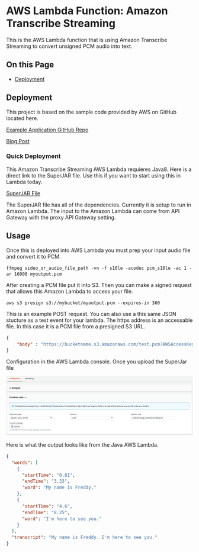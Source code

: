 # AWS Lambda Function: Amazon Transcribe Streaming

This is the AWS Lambda function that is using Amazon Transcribe Streaming to convert unsigned PCM audio into text. 


## On this Page

- [Deployment](#Deployment)


## Deployment

This project is based on the sample code provided by AWS on GitHub located here.


[Example Application GitHub Repo](https://github.com/aws-samples/aws-transcribe-streaming-example-java)

[Blog Post](https://aws.amazon.com/blogs/machine-learning/amazon-transcribe-now-supports-real-time-transcriptions/)


	
	
	

### Quick Deployment


This Amazon Transcribe Streaming AWS Lambda requieres Java8. Here is a direct link to the SuperJAR file. Use this if you want to start using this in Lambda today. 


[SuperJAR File](http://rodeolabz-us-west-2.s3.amazonaws.com/live-streaming-on-aws/livecaptionsv1.0.0/TranscribeStreamingJavaLambda.jar)

The SuperJAR file has all of the dependencies. Currently it is setup to run in Amazon Lambda. The input to the Amazon Lambda can come from API Gateway with the proxy API Gateway setting. 



## Usage 

Once this is deployed into AWS Lambda you must prep your input audio file and convert it to PCM. 

	ffmpeg video_or_audio_file_path -vn -f s16le -acodec pcm_s16le -ac 1 -ar 16000 myoutput.pcm

After creating a PCM file put it into S3. Then you can make a signed request that allows this Amazon Lambda to access your file. 

	aws s3 presign s3://mybucket/myoutput.pcm --expires-in 360


This is an example POST request. You can also use a this same JSON stucture as a test event for your lambda. The https address is an accessable file. In this case it is a PCM file from a presigned S3 URL. 

```json
{
	"body" : "https://bucketname.s3.amazonaws.com/test.pcm?AWSAccessKeyId=AKIAJXXXXXXXXXXXXXXX&Expires=1503602631&Signature=ibOGfAovnhIF13DALdAgsdtg2s%3D"
}
```


Configuration in the AWS Lambda console. Once you upload the SuperJar file 

![Architecture](../../images/lambda-java-deployment.png)


Here is what the output looks like from the Java AWS Lambda.

```json
{
  "words": [
    {
      "startTime": "0.81",
      "endTime": "3.33",
      "word": "My name is Freddy."
    },
    {
      "startTime": "4.6",
      "endTime": "8.25",
      "word": "I'm here to see you."
    }
  ],
  "transcript": "My name is Freddy. I'm here to see you."
}
```
